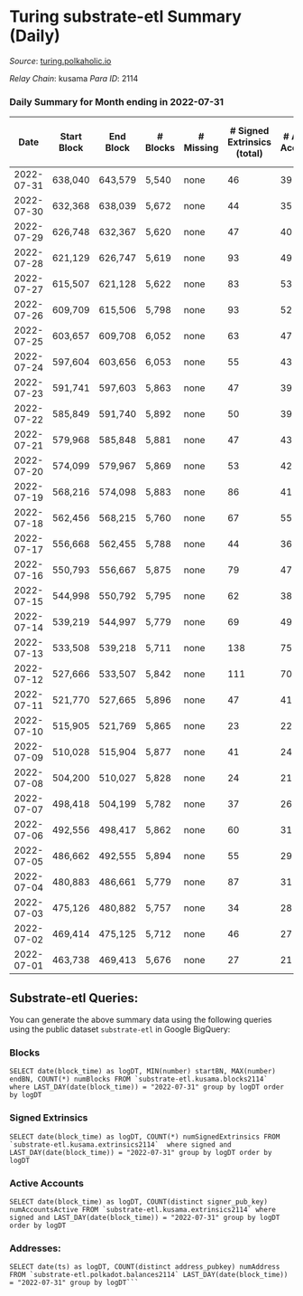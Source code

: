 # Turing substrate-etl Summary (Daily)

_Source_: [turing.polkaholic.io](https://turing.polkaholic.io)

*Relay Chain*: kusama
*Para ID*: 2114



### Daily Summary for Month ending in 2022-07-31


| Date | Start Block | End Block | # Blocks | # Missing | # Signed Extrinsics (total) | # Active Accounts | # Addresses with Balances | # Events | # Transfers | # XCM Transfers In | # XCM Transfers Out |
| ---- | ----------- | --------- | -------- | --------- | --------------------------- | ----------------- | ------------------------- | -------- | ----------- | ------------------ | ------------------- |
| 2022-07-31 | 638,040 | 643,579 | 5,540 | none  | 46 | 39 | 1,516 | 23,665 | 6  |   |   |
| 2022-07-30 | 632,368 | 638,039 | 5,672 | none  | 44 | 35 | 1,515 | 22,619 |   |   |   |
| 2022-07-29 | 626,748 | 632,367 | 5,620 | none  | 47 | 40 | 1,515 | 23,216 | 2  |   |   |
| 2022-07-28 | 621,129 | 626,747 | 5,619 | none  | 93 | 49 | 1,515 | 22,955 | 8  | 1 ($0.092) | 3 ($0.097) |
| 2022-07-27 | 615,507 | 621,128 | 5,622 | none  | 83 | 53 | 1,513 | 22,130 | 9  | 1 ($0.092) |   |
| 2022-07-26 | 609,709 | 615,506 | 5,798 | none  | 93 | 52 | 1,511 | 23,572 | 29  |   |   |
| 2022-07-25 | 603,657 | 609,708 | 6,052 | none  | 63 | 47 | 1,500 | 23,791 | 7  |   |   |
| 2022-07-24 | 597,604 | 603,656 | 6,053 | none  | 55 | 43 | 1,499 | 23,587 | 7  |   |   |
| 2022-07-23 | 591,741 | 597,603 | 5,863 | none  | 47 | 39 | 1,499 | 23,045 | 1  |   |   |
| 2022-07-22 | 585,849 | 591,740 | 5,892 | none  | 50 | 39 | 1,499 | 23,014 | 5  |   |   |
| 2022-07-21 | 579,968 | 585,848 | 5,881 | none  | 47 | 43 | 1,498 | 21,839 | 3  |   |   |
| 2022-07-20 | 574,099 | 579,967 | 5,869 | none  | 53 | 42 | 1,498 | 22,850 | 2  | 1  | 1  |
| 2022-07-19 | 568,216 | 574,098 | 5,883 | none  | 86 | 41 | 1,498 | 22,908 | 6  | 3 ($18.81) |   |
| 2022-07-18 | 562,456 | 568,215 | 5,760 | none  | 67 | 55 | 1,496 | 22,372 | 10  |   |   |
| 2022-07-17 | 556,668 | 562,455 | 5,788 | none  | 44 | 36 | 1,494 | 21,148 |   |   |   |
| 2022-07-16 | 550,793 | 556,667 | 5,875 | none  | 79 | 47 | 1,494 | 22,402 | 6  |   |   |
| 2022-07-15 | 544,998 | 550,792 | 5,795 | none  | 62 | 38 | 1,490 | 21,998 | 12  | 4 ($0.58) | 2  |
| 2022-07-14 | 539,219 | 544,997 | 5,779 | none  | 69 | 49 | 1,484 | 20,620 | 4  |   |   |
| 2022-07-13 | 533,508 | 539,218 | 5,711 | none  | 138 | 75 | 1,484 | 21,098 | 6  |   |   |
| 2022-07-12 | 527,666 | 533,507 | 5,842 | none  | 111 | 70 | 1,481 | 20,576 | 9  |   |   |
| 2022-07-11 | 521,770 | 527,665 | 5,896 | none  | 47 | 41 | 1,478 | 19,269 | 4  |   |   |
| 2022-07-10 | 515,905 | 521,769 | 5,865 | none  | 23 | 22 | 1,477 | 19,732 | 2  |   |   |
| 2022-07-09 | 510,028 | 515,904 | 5,877 | none  | 41 | 24 | 1,477 | 19,739 | 4  |   |   |
| 2022-07-08 | 504,200 | 510,027 | 5,828 | none  | 24 | 21 | 1,476 | 19,524 | 1  |   |   |
| 2022-07-07 | 498,418 | 504,199 | 5,782 | none  | 37 | 26 | 1,475 | 18,719 | 4  |   |   |
| 2022-07-06 | 492,556 | 498,417 | 5,862 | none  | 60 | 31 | 1,474 | 19,690 | 5  |   |   |
| 2022-07-05 | 486,662 | 492,555 | 5,894 | none  | 55 | 29 | 1,472 | 19,654 | 2  |   |   |
| 2022-07-04 | 480,883 | 486,661 | 5,779 | none  | 87 | 31 | 1,471 | 19,484 | 6  |   |   |
| 2022-07-03 | 475,126 | 480,882 | 5,757 | none  | 34 | 28 | 1,471 | 18,331 | 2  |   |   |
| 2022-07-02 | 469,414 | 475,125 | 5,712 | none  | 46 | 27 | 1,471 | 18,853 | 2  |   |   |
| 2022-07-01 | 463,738 | 469,413 | 5,676 | none  | 27 | 21 | 1,471 | 17,877 | 5  |   |   |

## Substrate-etl Queries:
You can generate the above summary data using the following queries using the public dataset `substrate-etl` in Google BigQuery:


### Blocks
```
SELECT date(block_time) as logDT, MIN(number) startBN, MAX(number) endBN, COUNT(*) numBlocks FROM `substrate-etl.kusama.blocks2114`  where LAST_DAY(date(block_time)) = "2022-07-31" group by logDT order by logDT
```


### Signed Extrinsics
```
SELECT date(block_time) as logDT, COUNT(*) numSignedExtrinsics FROM `substrate-etl.kusama.extrinsics2114`  where signed and LAST_DAY(date(block_time)) = "2022-07-31" group by logDT order by logDT
```


### Active Accounts
```
SELECT date(block_time) as logDT, COUNT(distinct signer_pub_key) numAccountsActive FROM `substrate-etl.kusama.extrinsics2114` where signed and LAST_DAY(date(block_time)) = "2022-07-31" group by logDT order by logDT
```


### Addresses:
```
SELECT date(ts) as logDT, COUNT(distinct address_pubkey) numAddress FROM `substrate-etl.polkadot.balances2114` LAST_DAY(date(block_time)) = "2022-07-31" group by logDT```

